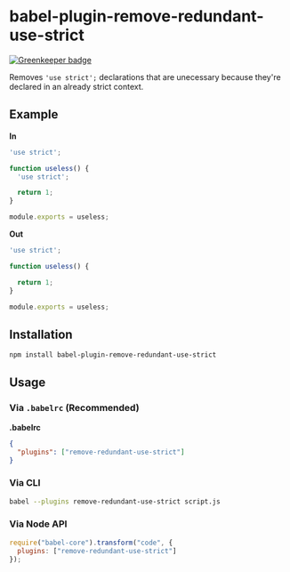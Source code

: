 # babel-plugin-remove-redundant-use-strict

[![Greenkeeper badge](https://badges.greenkeeper.io/realityking/babel-plugin-remove-redundant-use-strict.svg)](https://greenkeeper.io/)

Removes `'use strict';` declarations that are unecessary because they're declared in an already strict context.

## Example

**In**

```javascript
'use strict';

function useless() {
  'use strict';

  return 1;
}

module.exports = useless;
```

**Out**

```javascript
'use strict';

function useless() {

  return 1;
}

module.exports = useless;
```

## Installation

```sh
npm install babel-plugin-remove-redundant-use-strict
```

## Usage

### Via `.babelrc` (Recommended)

**.babelrc**

```json
{
  "plugins": ["remove-redundant-use-strict"]
}
```

### Via CLI

```sh
babel --plugins remove-redundant-use-strict script.js
```

### Via Node API

```javascript
require("babel-core").transform("code", {
  plugins: ["remove-redundant-use-strict"]
});
```

